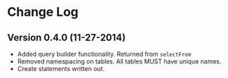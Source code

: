# Change Log

## Version 0.4.0 (11-27-2014)

- Added query builder functionality. Returned from `selectFrom`
- Removed namespacing on tables. All tables MUST have unique names.
- Create statements written out.